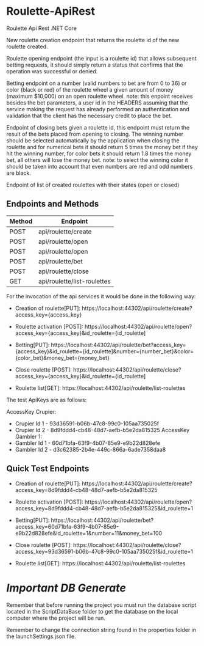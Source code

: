 # Roulette-ApiRest
Roulette Api Rest .NET Core


New roulette creation endpoint that returns the roulette id of the new roulette created.

Roulette opening endpoint (the input is a roulette id) that allows subsequent betting requests, it should simply return a status that confirms that the operation was successful or denied.

Betting endpoint on a number (valid numbers to bet are from 0 to 36) or color (black or red) of the roulette wheel a given amount of money (maximum $10,000) on an open roulette wheel. note: this enpoint receives besides the bet parameters, a user id in the HEADERS assuming that the service making the request has already performed an authentication and validation that the client has the necessary credit to place the bet.

Endpoint of closing bets given a roulette id, this endpoint must return the result of the bets placed from opening to closing. The winning number should be selected automatically by the application when closing the roulette and for numerical bets it should return 5 times the money bet if they hit the winning number, for color bets it should return 1.8 times the money bet, all others will lose the money bet. note: to select the winning color it should be taken into account that even numbers are red and odd numbers are black.

Endpoint of list of created roulettes with their states (open or closed)


## Endpoints and Methods
<p align="center">
 
| Method| Endpoint|
| ------------ | ------------ |
| POST |api/roulette/create |
| POST |api/roulette/open |
| POST |api/roulette/open |
| POST |api/roulette/bet |
| POST |api/roulette/close |
| GET |api/roulette/list-roulettes|

</p>

For the invocation of the api services it would be done in the following way:

  - Creation of roulette[PUT]: https://localhost:44302/api/roulette/create?access_key={access_key}

  - Roulette activation [POST]: https://localhost:44302/api/roulette/open?access_key={access_key}&id_roulette={id_roulette]

  - Betting[PUT]: https://localhost:44302/api/roulette/bet?access_key={access_key}&id_roulette={id_roulette]&number={number_bet}&color={color_bet}&money_bet={money_bet}

  - Close roulette [POST]: https://localhost:44302/api/roulette/close?access_key={access_key}&id_roulette={id_roulette]

  - Roulette list[GET]: https://localhost:44302/api/roulette/list-roulettes

The test ApiKeys are as follows:

AccessKey Crupier: 
  - Crupier Id 1 - 93d36591-b06b-47c8-99c0-105aa735025f
  - Crupier Id 2 - 8d9fddd4-cb48-48d7-aefb-b5e2da815325
AccessKey Gambler 1:  
  - Gambler Id 1 - 60d71bfa-63f9-4b07-85e9-e9b22d828efe
  - Gambler Id 2 - d3c62385-2b4e-449c-866a-6ade7358daa8


## Quick Test Endpoints

  - Creation of roulette[PUT]: https://localhost:44302/api/roulette/create?access_key=8d9fddd4-cb48-48d7-aefb-b5e2da815325

  - Roulette activation [POST]: https://localhost:44302/api/roulette/open?access_key=8d9fddd4-cb48-48d7-aefb-b5e2da815325&id_roulette=1

  - Betting[PUT]: https://localhost:44302/api/roulette/bet?access_key=60d71bfa-63f9-4b07-85e9-e9b22d828efe&id_roulette=1&number=11&money_bet=100

  - Close roulette [POST]: https://localhost:44302/api/roulette/close?access_key=93d36591-b06b-47c8-99c0-105aa735025f&id_roulette=1

  - Roulette list[GET]: https://localhost:44302/api/roulette/list-roulettes


# *Important DB Generate*

Remember that before running the project you must run the database script located in the ScriptDataBase folder to get the database on the local computer where the project will be run.

Remember to change the connection string found in the properties folder in the launchSettings.json file.
